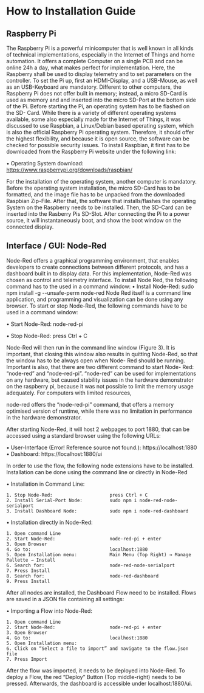 # How to Installation Guide

## Raspberry Pi

The Raspberry Pi is a powerful minicomputer that is well known in all kinds of technical implementations, especially in the Internet of Things and home automation. It offers a complete Computer on a single PCB and can be online 24h a day, what makes perfect for implementation. Here, the Raspberry shall be used to display telemetry and to set parameters on the controller. To set the Pi up, first an HDMI-Display, and a USB-Mouse, as well as an USB-Keyboard are mandatory. Different to other computers, the Raspberry Pi does not offer built in memory; instead, a micro SD-Card is used as memory and and inserted into the micro SD-Port at the bottom side of the Pi. Before starting the Pi, an operating system has to be flashed on the SD- Card. While there is a variety of different operating systems available, some also especially made for the Internet of Things, it was discussed to use Raspbian, a Linux/Debian based operating system, which is also the official Raspberry Pi operating system. Therefore, it should offer the highest flexibility, and because it is open source, the software can be checked for possible security issues. To install Raspbian, it first has to be downloaded from the Raspberry Pi website under the following link:

• Operating System download: https://www.raspberrypi.org/downloads/raspbian/

For the installation of the operating system, another computer is mandatory. Before the operating system installation, the micro SD-Card has to be formatted, and the image file has to be unpacked from the downloaded Raspbian Zip-File. After that, the software that installs/flashes the operating System on the Raspberry needs to be installed. Then, the SD-Card can be inserted into the Rasberry Pis SD-Slot. After connecting the Pi to a power source, it will instantaneously boot, and show the boot window on the connected display.

## Interface / GUI: Node-Red

Node-Red offers a graphical programming environment, that enables developers to create connections between different protocols, and has a dashboard built in to display data. For this implementation, Node-Red was chosen as control and telemetry interface.
To install Node Red, the following command has to the used in a command window: • Install Node-Red: sudo npm install -g --unsafe-perm node-red
Node Red itself is a command line application, and programming and visualization can be done using any browser. To start or stop Node-Red, the following commands have to be used in a command window:

• Start Node-Red: node-red-pi

• Stop Node-Red: press Ctrl + C

Node-Red will then run in the command line window (Figure 3). It is important, that closing this window also results in quitting Node-Red, so that the window has to be always open when Node- Red should be running. Important is also, that there are two different command to start Node- Red: “node-red” and “node-red-pi”. “node-red” can be used for implementations on any hardware, but caused stability issues in the hardware demonstrator on the raspberry pi, because it was not possible to limit the memory usage adequately. For computers with limited resources,

node-red offers the “node-red-pi” command, that offers a memory optimised version of runtime, while there was no limitation in performance in the hardware demonstrator.

After starting Node-Red, it will host 2 webpages to port 1880, that can be accessed using a standard browser using the following URLs:

• User-Interface (Error! Reference source not found.): https://localhost:1880
• Dashboard: https://localhost:1880/ui

In order to use the flow, the following node extensions have to be installed. Installation can be done using the command line or directly in Node-Red

• Installation in Command Line:

    1. Stop Node-Red:                     press Ctrl + C
    2. Install Serial-Port Node:          sudo npm i node-red-node-serialport
    3. Install Dashboard Node:            sudo npm i node-red-dashboard
    
• Installation directly in Node-Red:

    1. Open command Line
    2. Start Node-Red:                    node-red-pi + enter
    3. Open Browser 
    4. Go to:                             localhost:1880
    5. Open Installation menu:            Main Menu (Top Right) → Manage Pallette → Install
    6. Search for:                        node-red-node-serialport
    7. Press Install
    8. Search for:                        node-red-dashboard
    9. Press Install

After all nodes are installed, the Dashboard Flow need to be installed. Flows are saved in a JSON file containing all settings:

• Importing a Flow into Node-Red:

    1. Open command Line
    2. Start Node-Red:                    node-red-pi + enter
    3. Open Browser
    4. Go to:                             localhost:1880
    5. Open Installation menu:
    6. Click on “Select a file to import” and navigate to the flow.json file
    7. Press Import
    
After the flow was imported, it needs to be deployed into Node-Red. To deploy a Flow, the red “Deploy” Button (Top middle-right) needs to be pressed. Afterwards, the dashboard is accessible under localhost:1880/ui.


